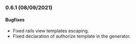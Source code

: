 ### 0.6.1 (08/09/2021)

#### Bugfixes

* Fixed rails view templates escaping.
* Fixed declaration of authorize template in the generator.
